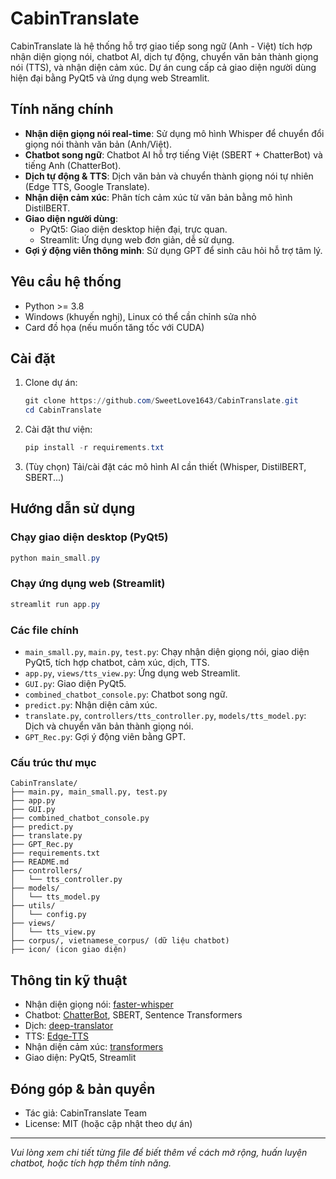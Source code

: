 # CabinTranslate

CabinTranslate là hệ thống hỗ trợ giao tiếp song ngữ (Anh - Việt) tích hợp nhận diện giọng nói, chatbot AI, dịch tự động, chuyển văn bản thành giọng nói (TTS), và nhận diện cảm xúc. Dự án cung cấp cả giao diện người dùng hiện đại bằng PyQt5 và ứng dụng web Streamlit.

## Tính năng chính
- **Nhận diện giọng nói real-time**: Sử dụng mô hình Whisper để chuyển đổi giọng nói thành văn bản (Anh/Việt).
- **Chatbot song ngữ**: Chatbot AI hỗ trợ tiếng Việt (SBERT + ChatterBot) và tiếng Anh (ChatterBot).
- **Dịch tự động & TTS**: Dịch văn bản và chuyển thành giọng nói tự nhiên (Edge TTS, Google Translate).
- **Nhận diện cảm xúc**: Phân tích cảm xúc từ văn bản bằng mô hình DistilBERT.
- **Giao diện người dùng**:
  - PyQt5: Giao diện desktop hiện đại, trực quan.
  - Streamlit: Ứng dụng web đơn giản, dễ sử dụng.
- **Gợi ý động viên thông minh**: Sử dụng GPT để sinh câu hỏi hỗ trợ tâm lý.

## Yêu cầu hệ thống
- Python >= 3.8
- Windows (khuyến nghị), Linux có thể cần chỉnh sửa nhỏ
- Card đồ họa (nếu muốn tăng tốc với CUDA)

## Cài đặt
1. Clone dự án:
   ```powershell
   git clone https://github.com/SweetLove1643/CabinTranslate.git
   cd CabinTranslate
   ```
2. Cài đặt thư viện:
   ```powershell
   pip install -r requirements.txt
   ```
3. (Tùy chọn) Tải/cài đặt các mô hình AI cần thiết (Whisper, DistilBERT, SBERT...)

## Hướng dẫn sử dụng
### Chạy giao diện desktop (PyQt5)
```powershell
python main_small.py
```

### Chạy ứng dụng web (Streamlit)
```powershell
streamlit run app.py
```

### Các file chính
- `main_small.py`, `main.py`, `test.py`: Chạy nhận diện giọng nói, giao diện PyQt5, tích hợp chatbot, cảm xúc, dịch, TTS.
- `app.py`, `views/tts_view.py`: Ứng dụng web Streamlit.
- `GUI.py`: Giao diện PyQt5.
- `combined_chatbot_console.py`: Chatbot song ngữ.
- `predict.py`: Nhận diện cảm xúc.
- `translate.py`, `controllers/tts_controller.py`, `models/tts_model.py`: Dịch và chuyển văn bản thành giọng nói.
- `GPT_Rec.py`: Gợi ý động viên bằng GPT.

### Cấu trúc thư mục
```
CabinTranslate/
├── main.py, main_small.py, test.py
├── app.py
├── GUI.py
├── combined_chatbot_console.py
├── predict.py
├── translate.py
├── GPT_Rec.py
├── requirements.txt
├── README.md
├── controllers/
│   └── tts_controller.py
├── models/
│   └── tts_model.py
├── utils/
│   └── config.py
├── views/
│   └── tts_view.py
├── corpus/, vietnamese_corpus/ (dữ liệu chatbot)
├── icon/ (icon giao diện)
```

## Thông tin kỹ thuật
- Nhận diện giọng nói: [faster-whisper](https://github.com/SYSTRAN/faster-whisper)
- Chatbot: [ChatterBot](https://github.com/gunthercox/ChatterBot), SBERT, Sentence Transformers
- Dịch: [deep-translator](https://github.com/nidhaloff/deep-translator)
- TTS: [Edge-TTS](https://github.com/ranyelhousieny/edge-tts)
- Nhận diện cảm xúc: [transformers](https://github.com/huggingface/transformers)
- Giao diện: PyQt5, Streamlit

## Đóng góp & bản quyền
- Tác giả: CabinTranslate Team
- License: MIT (hoặc cập nhật theo dự án)

---
*Vui lòng xem chi tiết từng file để biết thêm về cách mở rộng, huấn luyện chatbot, hoặc tích hợp thêm tính năng.*
